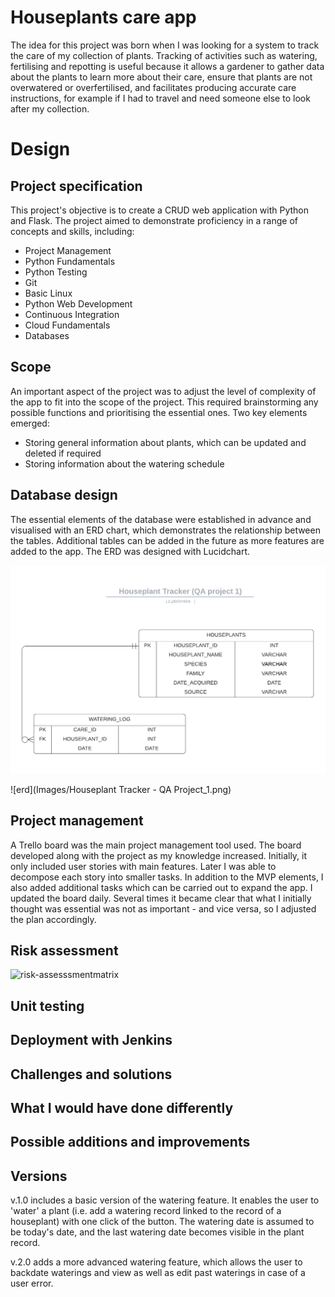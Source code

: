 # Houseplants care app
The idea for this project was born when I was looking for a system to track the care of my collection of plants. Tracking of activities such as watering, fertilising and repotting is useful because it allows a gardener to gather data about the plants to learn more about their care, ensure that plants are not overwatered or overfertilised, and facilitates producing accurate care instructions, for example if I had to travel and need someone else to look after my collection.

# Design

## Project specification
This project's objective is to create a CRUD web application with Python and Flask. The project aimed to demonstrate proficiency in a range of concepts and skills, including:

* Project Management
* Python Fundamentals
* Python Testing
* Git
* Basic Linux
* Python Web Development
* Continuous Integration
* Cloud Fundamentals
* Databases

## Scope
An important aspect of the project was to adjust the level of complexity of the app to fit into the scope of the project. This required brainstorming any possible functions and prioritising the essential ones. Two key elements emerged:
* Storing general information about plants, which can be updated and deleted if required
* Storing information about the watering schedule

## Database design
The essential elements of the database were established in advance and visualised with an ERD chart, which demonstrates the relationship between the tables. Additional tables can be added in the future as more features are added to the app. The ERD was designed with Lucidchart.

<img src="Images/Houseplant Tracker - QA Project_1.png" alt="drawing" style="width:20;">

![erd](Images/Houseplant Tracker - QA Project_1.png)

## Project management
A Trello board was the main project management tool used. The board developed along with the project as my knowledge increased. Initially, it only included user stories with main features. Later I was able to decompose each story into smaller tasks. In addition to the MVP elements, I also added additional tasks which can be carried out to expand the app. I updated the board daily. Several times it became clear that what I initially thought was essential was not as important - and vice versa, so I adjusted the plan accordingly.

## Risk assessment


![risk-assesssmentmatrix](https://db3pap004files.storage.live.com/y4pI2uLNleUVprStaCHnqjIHZZ4bTBKIN05T3oU2m3Z0RVaR_YdEen41bPtLNA5rwBfM8oQg1bLDwkTpkSmP6WJSFjnzaQsmMOB2z6zE0K01J59kl5zPufkBn80MRUSji0zOV2ce3sMYqwjpXrfR3PGB9rPDZuh5gEg84UFHLcaObliZH2k4Vt7LABM-fzF_6iUWFV3adlTEscfF_EoZc_B3H_ZEvKxFNxfWs4sRzWDsLM/risk-assessment-matrix.png?psid=1&width=941&height=670)

## Unit testing


## Deployment with Jenkins


## Challenges and solutions

## What I would have done differently

## Possible additions and improvements

## Versions
v.1.0 includes a basic version of the watering feature. It enables the user to 'water' a plant (i.e. add a watering record linked to the record of a houseplant) with one click of the button. The watering date is assumed to be today's date, and the last watering date becomes visible in the plant record.

v.2.0 adds a more advanced watering feature, which allows the user to backdate waterings and view as well as edit past waterings in case of a user error.